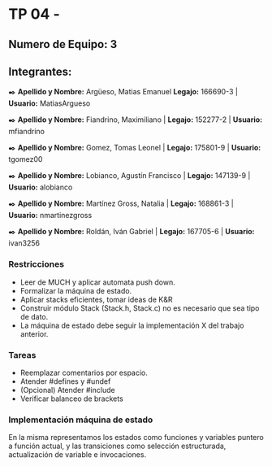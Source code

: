 # TP 04 - 

## Numero de Equipo: 3

## Integrantes:

✒️ **Apellido y Nombre:** Argüeso, Matias Emanuel  **Legajo:** 166690-3 | **Usuario:** MatiasArgueso

✒️ **Apellido y Nombre:** Fiandrino, Maximiliano | **Legajo:** 152277-2 | **Usuario:** mfiandrino

✒️ **Apellido y Nombre:** Gomez, Tomas Leonel | **Legajo:** 175801-9 | **Usuario:** tgomez00

✒️ **Apellido y Nombre:** Lobianco, Agustín Francisco | **Legajo:** 147139-9 | **Usuario:** alobianco

✒️ **Apellido y Nombre:** Martínez Gross, Natalia | **Legajo:** 168861-3 | **Usuario:** nmartinezgross

✒️ **Apellido y Nombre:** Roldán, Iván Gabriel | **Legajo:** 167705-6 | **Usuario:** ivan3256 

### Restricciones 
- Leer de MUCH y aplicar automata push down.
- Formalizar la máquina de estado. 
- Aplicar stacks eficientes, tomar ideas de K&R
- Construir módulo Stack (Stack.h, Stack.c) no es necesario que sea tipo de dato.
- La máquina de estado debe seguir la implementación X del trabajo anterior.

### Tareas
- Reemplazar comentarios por espacio.
- Atender #defines y #undef
- (Opcional) Atender #include
- Verificar balanceo de brackets


### Implementación máquina de estado
En la misma representamos los estados como funciones y variables puntero a función actual, y las transiciones como selección estructurada, actualización de variable e invocaciones.  
